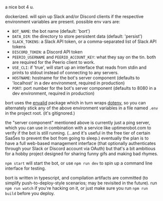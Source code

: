 a nice bot 4 u.

dockerized. will spin up Slack and/or Discord clients if the respective
environment variables are present. possible env vars are:

- `BOT_NAME`: the bot name (default: 'bort')
- `DATA_DIR`: the directory to store persistent data (default: 'persist')
- `SLACK_TOKENS`: a Slack API token, or a comma-separated list of Slack API
  tokens
- `DISCORD_TOKEN`: a Discord API token
- `PEERIO_USERNAME` and `PEERIO_ACCOUNT_KEY`: what they say on the tin. both are
  required for the Peerio client to work.
- `USE_CLI`: if 'true', will start up an interface that reads from stdin and
  prints to stdout instead of connecting to any servers.
- `HOSTNAME`: hostname for the bot's server component (defaults to  'localhost'
  in a dev environment, required in production)
- `PORT`: port number for the bot's server component (defaults to 8080 in a dev
  environment, required in production)

bort uses the [envalid](https://github.com/af/envalid) package which in turn
wraps [dotenv](https://github.com/motdotla/dotenv), so you can alternately stick
any of the above environment variables in a file named `.env` in the project
root. (it's gitignored.)

the "server component" mentioned above is currently just a ping server, which
you can use in combination with a service like uptimerobot.com to verify if the
bot is still running. (...and it's useful in the free tier of certain SaaSes to
prevent the bot from going to sleep.) eventually the plan is to have a full
web-based management interface (that optionally authenticates through your Slack
or Discord account via OAuth) but that's a bit ambitious for a hobby project
designed for sharing funny gifs and making bad rhymes.

`npm start` will start the bot, or use `npm run dev` to spin up a command line
interface for testing.

bort is written in typescript, and compilation artifacts are committed (to
simplify push-to-deploy-style scenarios; may be revisited in the future). run
`npm run watch` if you're hacking on it, or just make sure you run `npm run
build` before you deploy.
